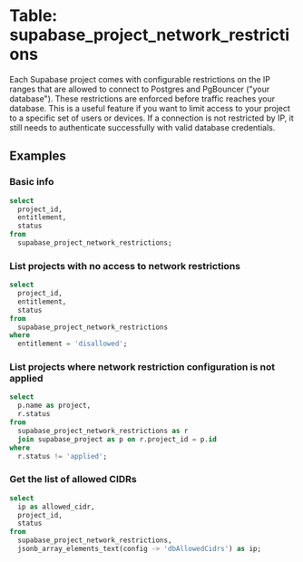 # Table: supabase_project_network_restrictions

Each Supabase project comes with configurable restrictions on the IP ranges that are allowed to connect to Postgres and PgBouncer ("your database"). These restrictions are enforced before traffic reaches your database. This is a useful feature if you want to limit access to your project to a specific set of users or devices. If a connection is not restricted by IP, it still needs to authenticate successfully with valid database credentials.

## Examples

### Basic info

```sql
select
  project_id,
  entitlement,
  status
from
  supabase_project_network_restrictions;
```

### List projects with no access to network restrictions

```sql
select
  project_id,
  entitlement,
  status
from
  supabase_project_network_restrictions
where
  entitlement = 'disallowed';
```

### List projects where network restriction configuration is not applied

```sql
select
  p.name as project,
  r.status
from
  supabase_project_network_restrictions as r
  join supabase_project as p on r.project_id = p.id
where
  r.status != 'applied';
```

### Get the list of allowed CIDRs

```sql
select
  ip as allowed_cidr,
  project_id,
  status
from
  supabase_project_network_restrictions,
  jsonb_array_elements_text(config -> 'dbAllowedCidrs') as ip;
```
